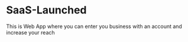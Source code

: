 # SaaS-Launched
This is Web App where you can enter you business with an account and increase your reach
